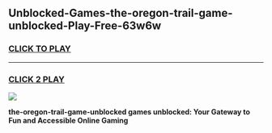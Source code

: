 
## Unblocked-Games-the-oregon-trail-game-unblocked-Play-Free-63w6w
<h3>
<a href="https://premium76.site?title=the-oregon-trail-game-unblocked&ref=10A">CLICK TO PLAY</a></h3>
<hr>

<h3>
<a href="https://premium76.site?title=the-oregon-trail-game-unblocked&ref=10A">CLICK 2 PLAY</a>
  
</h3>

<a href="https://premium76.site?title=the-oregon-trail-game-unblocked&ref=10A"><img src="https://clearcache.store/games.png"></a>


**the-oregon-trail-game-unblocked games unblocked: Your Gateway to Fun and Accessible Online Gaming**
